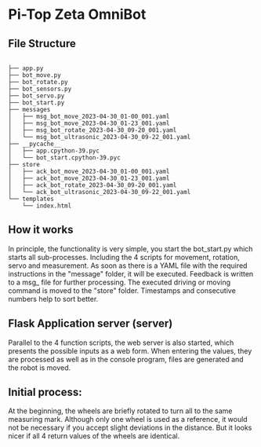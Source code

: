 # Pi-Top Zeta OmniBot

## File Structure
<code>
├── app.py
├── bot_move.py
├── bot_rotate.py
├── bot_sensors.py
├── bot_servo.py
├── bot_start.py
├── messages
│   ├── msg_bot_move_2023-04-30_01-00_001.yaml
│   ├── msg_bot_move_2023-04-30_01-23_001.yaml
│   ├── msg_bot_rotate_2023-04-30_09-20_001.yaml
│   └── msg_bot_ultrasonic_2023-04-30_09-22_001.yaml
├── __pycache__
│   ├── app.cpython-39.pyc
│   └── bot_start.cpython-39.pyc
├── store
│   ├── ack_bot_move_2023-04-30_01-00_001.yaml
│   ├── ack_bot_move_2023-04-30_01-23_001.yaml
│   ├── ack_bot_rotate_2023-04-30_09-20_001.yaml
│   └── ack_bot_ultrasonic_2023-04-30_09-22_001.yaml
└── templates
    └── index.html
</code>

## How it works

In principle, the functionality is very simple, you start the bot_start.py which starts all sub-processes. Including the 4 scripts for movement, rotation, servo and measurement. As soon as there is a YAML file with the required instructions in the "message" folder, it will be executed. Feedback is written to a msg_ file for further processing. The executed driving or moving command is moved to the "store" folder. Timestamps and consecutive numbers help to sort better.

## Flask Application server (server)

Parallel to the 4 function scripts, the web server is also started, which presents the possible inputs as a web form. When entering the values, they are processed as well as in the console program, files are generated and the robot is moved.

## Initial process:

At the beginning, the wheels are briefly rotated to turn all to the same measuring mark. Although only one wheel is used as a reference, it would not be necessary if you accept slight deviations in the distance. But it looks nicer if all 4 return values of the wheels are identical.
